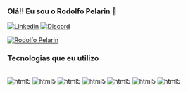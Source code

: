 ### Olá!! Eu sou o Rodolfo Pelarin 👋

[![Linkedin](https://img.shields.io/badge/LinkedIn-0077B5?style=for-the-badge&logo=linkedin&logoColor=white)](https://www.linkedin.com/in/rodolfo-pelarin/)
[![Discord](https://img.shields.io/badge/Discord-7289DA?style=for-the-badge&logo=discord&logoColor=white)](discordapp.com/users/960626330779680838)

[![Rodolfo Pelarin](https://github-readme-stats.vercel.app/api?username=rcpelarin&count_private=true&show_icons=true&theme=merko)](https://github.com/rcpelarin/github-readme-stats)

### Tecnologias que eu utilizo

<div style="display: inline_block"><br/>
    <img alt="html5" src="https://img.shields.io/badge/Java-ED8B00?style=for-the-badge&logo=java&logoColor=white" />
    <img alt="html5" src="https://img.shields.io/badge/Kotlin-0095D5?&style=for-the-badge&logo=kotlin&logoColor=white" />
    <img alt="html5" src="https://img.shields.io/badge/Python-14354C?style=for-the-badge&logo=python&logoColor=white" />
    <img alt="html5" src="https://img.shields.io/badge/Django-092E20?style=for-the-badge&logo=django&logoColor=white"/>
    <img alt="html5" src="https://img.shields.io/badge/JavaScript-F7DF1E?style=for-the-badge&logo=javascript&logoColor=black" />
    <img alt="html5" src="https://img.shields.io/badge/HTML5-E34F26?style=for-the-badge&logo=html5&logoColor=white" />
    <img alt="html5" src="https://img.shields.io/badge/CSS-239120?&style=for-the-badge&logo=css3&logoColor=white" />
</div>
